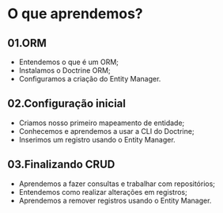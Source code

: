 # O que aprendemos?
## 01.ORM
* Entendemos o que é um ORM; 
* Instalamos o Doctrine ORM; 
* Configuramos a criação do Entity Manager.
## 02.Configuração inicial
* Criamos nosso primeiro mapeamento de entidade;
* Conhecemos e aprendemos a usar a CLI do Doctrine;
* Inserimos um registro usando o Entity Manager.
## 03.Finalizando CRUD
* Aprendemos a fazer consultas e trabalhar com repositórios;
* Entendemos como realizar alterações em registros;
* Aprendemos a remover registros usando o Entity Manager.

